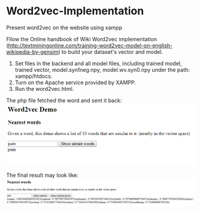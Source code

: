 # Word2vec-Implementation
Present word2vec on the website using xampp

Fllow the Online handbook of Wiki Word2vec implementation (http://textminingonline.com/training-word2vec-model-on-english-wikipedia-by-gensim) to build your dataset's vector and model.

1. Set files in the backend and all model files, including trained model, trained vector, model.syn1neg.npy, model.wv.syn0.npy under the path: xampp/htdocs. 
2. Turn on the Apache service provided by XAMPP. 
3. Run the word2vec.html.

The php file fetched the word and sent it back:
![image](https://github.com/Sabrinalulu/Word2vec-Implementation/blob/master/phpfetchword.PNG)

The final result may look like:
![image](https://github.com/Sabrinalulu/Word2vec-Implementation/blob/master/pain.PNG)
